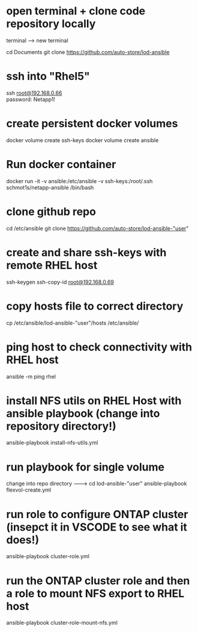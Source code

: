 

# open terminal + clone code repository locally
terminal --> new terminal 

cd Documents
git clone https://github.com/auto-store/lod-ansible

# ssh into "Rhel5"
ssh root@192.168.0.66   
password: Netapp1!

# create persistent docker volumes
docker volume create ssh-keys
docker volume create ansible

# Run docker container
docker run -it -v ansible:/etc/ansible -v ssh-keys:/root/.ssh schmot1s/netapp-ansible /bin/bash

# clone github repo
cd /etc/ansible
git clone https://github.com/auto-store/lod-ansible-"user"

# create and share ssh-keys with remote RHEL host
ssh-keygen 
ssh-copy-id root@192.168.0.69

# copy hosts file to correct directory
cp /etc/ansible/lod-ansible-"user"/hosts /etc/ansible/

# ping host to check connectivity with RHEL host 
ansible -m ping rhel

# install NFS utils on RHEL Host with ansible playbook  (change into repository directory!)
ansible-playbook install-nfs-utils.yml

# run playbook for single volume
change into repo directory ---> cd lod-ansible-"user"
ansible-playbook flexvol-create.yml

# run role to configure ONTAP cluster (insepct it in VSCODE to see what it does!)
ansible-playbook cluster-role.yml 

# run the ONTAP cluster role and then a role to mount NFS export to RHEL host
ansible-playbook cluster-role-mount-nfs.yml

